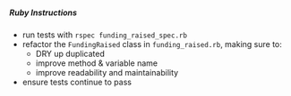 ##### Ruby Instructions
* run tests with `rspec funding_raised_spec.rb`
* refactor the `FundingRaised` class in `funding_raised.rb`, making sure to:
  * DRY up duplicated
  * improve method & variable name
  * improve readability and maintainability
* ensure tests continue to pass
